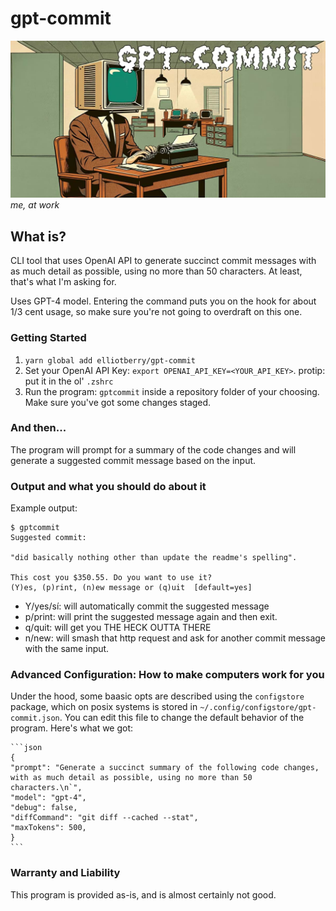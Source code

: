 # gpt-commit

![](sick-logo.jpg)
_me, at work_

## What is?

CLI tool that uses OpenAI API to generate succinct commit messages with as much detail as possible, using no more than 50 characters. At least, that's what I'm asking for.

Uses GPT-4 model. Entering the command puts you on the hook for about 1/3 cent usage, so make sure you're not going to overdraft on this one.

### Getting Started

1. `yarn global add elliotberry/gpt-commit`
2. Set your OpenAI API Key: `export OPENAI_API_KEY=<YOUR_API_KEY>`. protip: put it in the ol' `.zshrc`
3. Run the program: `gptcommit` inside a repository folder of your choosing. Make sure you've got some changes staged.

### And then...

The program will prompt for a summary of the code changes and will generate a suggested commit message based on the input.

### Output and what you should do about it

Example output:

```
$ gptcommit
Suggested commit:

"did basically nothing other than update the readme's spelling".

This cost you $350.55. Do you want to use it?
(Y)es, (p)rint, (n)ew message or (q)uit  [default=yes]
```

-   Y/yes/sí: will automatically commit the suggested message
-   p/print: will print the suggested message again and then exit.
-   q/quit: will get you THE HECK OUTTA THERE
-   n/new: will smash that http request and ask for another commit message with the same input.

### Advanced Configuration: How to make computers work for you

Under the hood, some baasic opts are described using the `configstore` package, which on posix systems is stored in `~/.config/configstore/gpt-commit.json`. You can edit this file to change the default behavior of the program. Here's what we got:

    ```json
    {
    "prompt": "Generate a succinct summary of the following code changes, with as much detail as possible, using no more than 50 characters.\n`",
    "model": "gpt-4",
    "debug": false,
    "diffCommand": "git diff --cached --stat",
    "maxTokens": 500,
    }
    ```
### Warranty and Liability

This program is provided as-is, and is almost certainly not good. 
